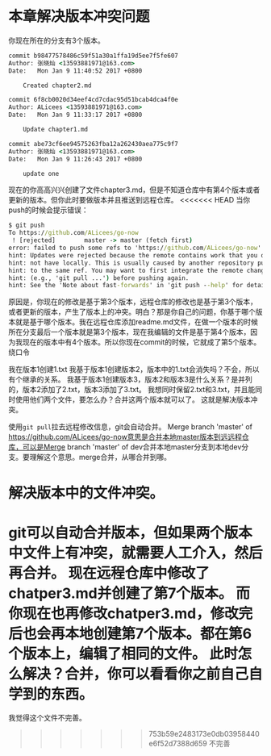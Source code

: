 # 本章解决版本冲突问题

你现在所在的分支有3个版本。
``` cmd
commit b98477578486c59f51a30a1ffa19d5ee7f5fe607
Author: 张晓灿 <13593881971@163.com>
Date:   Mon Jan 9 11:40:52 2017 +0800

    Created chapter2.md

commit 6f8cb0020d34eef4cd7cdac95d51bcab4dca4f0e
Author: ALicees <13593881971@163.com>
Date:   Mon Jan 9 11:33:17 2017 +0800

    Update chapter1.md

commit abe73cf6ee94575263fba12a262430aea775c9f7
Author: 张晓灿 <13593881971@163.com>
Date:   Mon Jan 9 11:26:43 2017 +0800

    update one
```

现在的你高高兴兴创建了文件chapter3.md，但是不知道仓库中有第4个版本或者更新的版本。但你此时要做版本并且推送到远程仓库。
<<<<<<< HEAD
当你push的时候会提示错误：
``` cmd
$ git push
To https://github.com/ALicees/go-now
 ! [rejected]        master -> master (fetch first)
error: failed to push some refs to 'https://github.com/ALicees/go-now'
hint: Updates were rejected because the remote contains work that you do
hint: not have locally. This is usually caused by another repository pushing
hint: to the same ref. You may want to first integrate the remote changes
hint: (e.g., 'git pull ...') before pushing again.
hint: See the 'Note about fast-forwards' in 'git push --help' for details.
```
原因是，你现在的修改是基于第3个版本，远程仓库的修改也是基于第3个版本，或者更新的版本，产生了版本上的冲突。明白？那是你自己的问题，你基于哪个版本就是基于哪个版本。我在远程仓库添加readme.md文件，在做一个版本的时候所在分支最后一个版本就是第3个版本，现在我编辑的文件是基于第4个版本，因为我现在的版本中有4个版本。所以你现在commit的时候，它就成了第5个版本。绕口令

我在版本1创建1.txt
我基于版本1创建版本2，版本中的1.txt会消失吗？不会，所以有个继承的关系。
我基于版本1创建版本3，版本2和版本3是什么关系？是并列的，版本2添加了2.txt，版本3添加了3.txt。
我想同时保留2.txt和3.txt，并且能同时使用他们两个文件，要怎么办？合并这两个版本就可以了。
这就是解决版本冲突。

使用`git pull`拉去远程修改信息，git会自动合并。
Merge branch 'master' of https://github.com/ALicees/go-now意思是合并本地master版本到远远程仓库，可以是Merge branch 'master' of dev合并本地master分支到本地dev分支。要理解这个意思。merge合并，从哪合并到哪。

# 解决版本中的文件冲突。
git可以自动合并版本，但如果两个版本中文件上有冲突，就需要人工介入，然后再合并。
现在远程仓库中修改了chatper3.md并创建了第7个版本。
而你现在也再修改chatper3.md，修改完后也会再本地创建第7个版本。都在第6个版本上，编辑了相同的文件。
此时怎么解决？合并，你可以看看你之前自己自学到的东西。
=======
我觉得这个文件不完善。
>>>>>>> 753b59e2483173e0db03958440e6f52d7388d659
不完善
